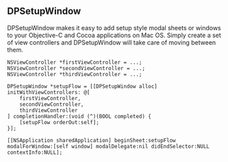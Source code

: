 ## DPSetupWindow

DPSetupWindow makes it easy to add setup style modal sheets or windows to your
Objective-C and Cocoa applications on Mac OS. Simply create a set of view
controllers and DPSetupWindow will take care of moving between them. 

```
NSViewController *firstViewController = ...;
NSViewController *secondViewController = ...;
NSViewController *thirdViewController = ...;

DPSetupWindow *setupFlow = [[DPSetupWindow alloc] initWithViewControllers: @[
	firstViewController,
	secondViewController,
	thirdViewController
] completionHandler:(void (^)(BOOL completed) {
	[setupFlow orderOut:self];
}];

[[NSApplication sharedApplication] beginSheet:setupFlow modalForWindow:[self window] modalDelegate:nil didEndSelector:NULL contextInfo:NULL];
```